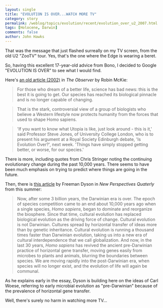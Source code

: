 ```yaml
---
layout: single 
title: "EVOLUTION IS OVER...WATCH MORE TV" 
category: story
permalink: /weblog/topics/evolution/recent/evolution_over_u2_2007.html
tags: [Holocene, Darwin] 
comments: false 
author: John Hawks 
---
```



<p>
That was the message that just flashed surreally on my TV screen, from the old U2 "ZooTV" tour. Yes, that's the one where the Edge is wearing a beret. 
</p>

<p>
So, having this excellent 17-year-old advice from Bono, I decided to Google "EVOLUTION IS OVER" to see what I would find. 
</p>

<p>
Here's <a href="http://observer.guardian.co.uk/international/story/0,6903,644002,00.html">an old article (2002)</a> in <i>The Observer</i> by Robin McKie: 
</p>

<blockquote>For those who dream of a better life, science has bad news: this is the best it is going to get. Our species has reached its biological pinnacle and is no longer capable of changing.</blockquote>

<blockquote>That is the stark, controversial view of a group of biologists who believe a Western lifestyle now protects humanity from the forces that used to shape Homo sapiens.</blockquote>

<blockquote>'If you want to know what Utopia is like, just look around - this is it,' said Professor Steve Jones, of University College London, who is to present his argument at a Royal Society Edinburgh debate, 'Is Evolution Over?', next week. 'Things have simply stopped getting better, or worse, for our species.'</blockquote>

<p>
There is more, including quotes from Chris Stringer noting the continuing evolutionary change during the past 10,000 years. There seems to have been much emphasis on trying to predict where things are going in the future. 
</p>

<p>
Then, there is <a href="http://www.digitalnpq.org/articles/nobel/193/07-23-2007/freeman_dyson">this article</a> by Freeman Dyson in <i>New Perspectives Quaterly</i> from this summer: 
</p>

<blockquote>Now, after some 3 billion years, the Darwinian era is over. The epoch of species competition came to an end about 10,000 years ago when a single species, <i>Homo sapiens</i>, began to dominate and reorganize the biosphere. Since that time, cultural evolution has replaced biological evolution as the driving force of change. Cultural evolution is not Darwinian. Cultures spread by horizontal transfer of ideas more than by genetic inheritance. Cultural evolution is running a thousand times faster than Darwinian evolution, taking us into a new era of cultural interdependence that we call globalization. And now, in the last 30 years, <i>Homo sapiens</i> has revived the ancient pre-Darwinian practice of horizontal gene transfer, moving genes easily from microbes to plants and animals, blurring the boundaries between species. We are moving rapidly into the post-Darwinian era, when species will no longer exist, and the evolution of life will again be communal.</blockquote>

<p>
As he explains early in the essay, Dyson is building here on the ideas of Carl Woese, referring to early microbial evolution as "pre-Darwinian" because of the prevalence of horizontal gene transfer. 
</p>

<p>
Well, there's surely no harm in watching more TV...
</p>

